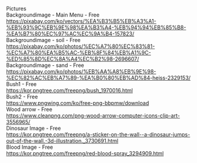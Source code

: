 Pictures   
Backgroundimage - Main Menu - Free   
https://pixabay.com/ko/vectors/%EA%B3%B5%EB%A3%A1-%EB%93%9C%EB%9E%98%EA%B3%A4-%EB%94%94%EB%85%B8-%EA%B7%80%EC%97%AC%EC%9A%B4-157823/   
Backgroundimage - soil - Free   
https://pixabay.com/ko/photos/%EC%A7%80%EC%83%81-%EC%A7%80%EA%B5%AC-%EB%8F%84%EB%A1%9C-%ED%85%8D%EC%8A%A4%EC%B2%98-2696607/   
Backgroundimage - sand - Free   
https://pixabay.com/ko/photos/%EB%AA%A8%EB%9E%98-%EC%82%AC%EB%A7%89-%EA%B0%80%EB%AD%84-heiss-2329153/   
Bush1 - Free   
https://kor.pngtree.com/freepng/bush_1970016.html   
Bush2 - Free   
https://www.pngwing.com/ko/free-png-bbpmw/download   
Wood arrow - Free   
https://www.cleanpng.com/png-wood-arrow-computer-icons-clip-art-3556965/   
Dinosaur Image - Free   
https://kor.pngtree.com/freepng/a-sticker-on-the-wall--a-dinosaur-jumps-out-of-the-wall.-3d-illustration._3730691.html   
Blood Image - Free   
https://kor.pngtree.com/freepng/red-blood-spray_3294909.html
